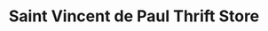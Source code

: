 ---
title: "Saint Vincent de Paul Thrift Store"
url: /la-pine/saint-vincent-de-paul-thrift-store/
shop: Gebrauchtwaren
---